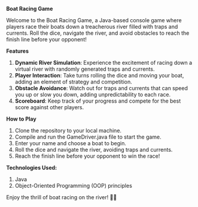 **Boat Racing Game**

Welcome to the Boat Racing Game, a Java-based console game where players race their boats down a treacherous river filled with traps and currents. Roll the dice, navigate the river, and avoid obstacles to reach the finish line before your opponent!

**Features**
1. **Dynamic River Simulation**: Experience the excitement of racing down a virtual river with randomly generated traps and currents.
2. **Player Interaction**: Take turns rolling the dice and moving your boat, adding an element of strategy and competition.
3. **Obstacle Avoidance**: Watch out for traps and currents that can speed you up or slow you down, adding unpredictability to each race.
4. **Scoreboard**: Keep track of your progress and compete for the best score against other players.

**How to Play**
1. Clone the repository to your local machine.
2. Compile and run the GameDriver.java file to start the game.
3. Enter your name and choose a boat to begin.
4. Roll the dice and navigate the river, avoiding traps and currents.
5. Reach the finish line before your opponent to win the race!

**Technologies Used:**
1. Java
2. Object-Oriented Programming (OOP) principles

Enjoy the thrill of boat racing on the river! 🚤💨

